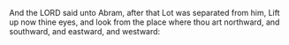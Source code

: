 And the LORD said unto Abram, after that Lot was separated from him, Lift up now thine eyes, and look from the place where thou art northward, and southward, and eastward, and westward:
